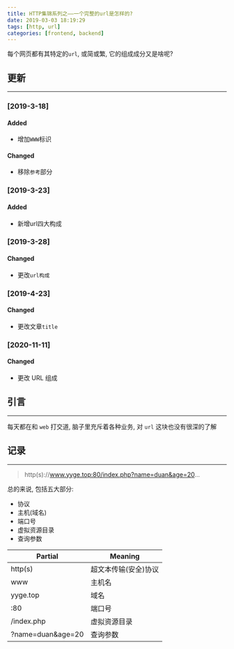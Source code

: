 ```yaml
---
title: HTTP集锦系列之——一个完整的url是怎样的?
date: 2019-03-03 18:19:29
tags: [http, url]
categories: [frontend, backend]
---
```


每个网页都有其特定的`url`, 或简或繁, 它的组成成分又是啥呢?


<!-- more -->


## 更新

------

### [2019-3-18]

#### Added

- 增加`WWW`标识

#### Changed

- 移除`参考`部分

### [2019-3-23]

#### Added

- 新增url四大构成

### [2019-3-28]

#### Changed

- 更改`url构成`

### [2019-4-23]

#### Changed

- 更改文章`title`

### [2020-11-11]

#### Changed

- 更改 URL 组成

## 引言

------

每天都在和 `web` 打交道, 脑子里充斥着各种业务, 对 `url` 这块也没有很深的了解

## 记录

------

> http(s)://www.yyge.top:80/index.php?name=duan&age=20...

总的来说, 包括五大部分:

- 协议
- 主机(域名)
- 端口号
- 虚拟资源目录
- 查询参数

| Partial           | Meaning              |
| ----------------- | -------------------- |
| http(s)           | 超文本传输(安全)协议 |
| www               | 主机名               |
| yyge.top          | 域名                 |
| :80               | 端口号               |
| /index.php        | 虚拟资源目录         |
| ?name=duan&age=20 | 查询参数             |